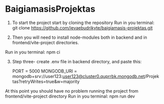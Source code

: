 ﻿# BaigiamasisProjektas
 
1. To start the project start by cloning the repository
Run in you terminal:
git clone https://github.com/ievaebudrikyte/baigiamasis-projektas.git

2. Then you will need to install node-modules both in backend and in frontend/vite-project directories.

Run in you terminal:
npm ci

3. Step three- create .env file in backend directory, and paste this:

	PORT = 5000
	MONGODB_URI = mongodb+srv://user123:user123@cluster0.quprrbk.mongodb.net/Projektas?retryWrites=true&w=majority

At this point you should have no problem running the project from frontend/vite-project directory
Run in you terminal:
npm run dev
